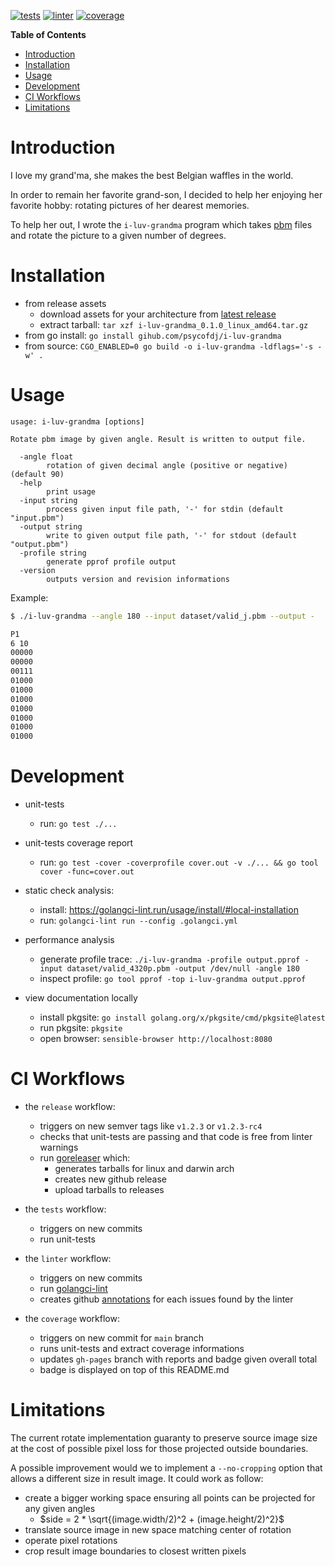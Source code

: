 [![tests](https://github.com/psycofdj/i-luv-grandma/actions/workflows/tests.yml/badge.svg)](https://github.com/psycofdj/i-luv-grandma/actions/workflows/tests.yml) [![linter](https://github.com/psycofdj/i-luv-grandma/actions/workflows/linter.yml/badge.svg)](https://github.com/psycofdj/i-luv-grandma/actions/workflows/linter.yml) [![coverage](https://psycofdj.github.io/i-luv-grandma/coverage-badge.svg)](https://psycofdj.github.io/i-luv-grandma/coverage.txt)

<!-- markdown-toc start - Don't edit this section. Run M-x markdown-toc-refresh-toc -->
**Table of Contents**

- [Introduction](#introduction)
- [Installation](#installation)
- [Usage](#usage)
- [Development](#development)
- [CI Workflows](#ci-workflows)
- [Limitations](#limitations)
<!-- markdown-toc end -->


# Introduction

I love my grand'ma, she makes the best Belgian waffles in the world.

In order to remain her favorite grand-son, I decided to help her enjoying her favorite hobby:
rotating pictures of her dearest memories.

To help her out, I wrote the `i-luv-grandma` program which takes
[pbm](https://en.wikipedia.org/wiki/Netpbm) files and rotate the picture to a given number
of degrees.

# Installation

* from release assets
  * download assets for your architecture from [latest release](https://github.com/psycofdj/i-luv-grandma/releases)
  * extract tarball: `tar xzf i-luv-grandma_0.1.0_linux_amd64.tar.gz`
* from go install: `go install gihub.com/psycofdj/i-luv-grandma`
* from source: `CGO_ENABLED=0 go build -o i-luv-grandma -ldflags='-s -w' .`

# Usage

```
usage: i-luv-grandma [options]

Rotate pbm image by given angle. Result is written to output file.

  -angle float
        rotation of given decimal angle (positive or negative) (default 90)
  -help
        print usage
  -input string
        process given input file path, '-' for stdin (default "input.pbm")
  -output string
        write to given output file path, '-' for stdout (default "output.pbm")
  -profile string
        generate pprof profile output
  -version
        outputs version and revision informations
```

Example:

```sh
$ ./i-luv-grandma --angle 180 --input dataset/valid_j.pbm --output -

P1
6 10
00000
00000
00111
01000
01000
01000
01000
01000
01000
01000
```

# Development

- unit-tests
  - run: `go test ./...`

- unit-tests coverage report
  - run: `go test -cover -coverprofile cover.out -v ./... && go tool cover -func=cover.out`

- static check analysis:
  - install: https://golangci-lint.run/usage/install/#local-installation
  - run: `golangci-lint run --config .golangci.yml`

- performance analysis
  - generate profile trace: `./i-luv-grandma -profile output.pprof -input dataset/valid_4320p.pbm -output /dev/null -angle 180`
  - inspect profile: `go tool pprof -top i-luv-grandma output.pprof`

- view documentation locally
  - install pkgsite: `go install golang.org/x/pkgsite/cmd/pkgsite@latest`
  - run pkgsite: `pkgsite`
  - open browser: `sensible-browser http://localhost:8080`

# CI Workflows

- the `release` workflow:
  - triggers on new semver tags like `v1.2.3` or `v1.2.3-rc4`
  - checks that unit-tests are passing and that code is free from linter warnings
  - run [goreleaser](https://goreleaser.com/) which:
    - generates tarballs for linux and darwin arch
    - creates new github release
    - upload tarballs to releases

- the `tests` workflow:
  - triggers on new commits
  - run unit-tests

- the `linter` workflow:
  - triggers on new commits
  - run [golangci-lint](https://github.com/golangci/golangci-lint)
  - creates github [annotations](https://github.blog/2018-12-14-introducing-check-runs-and-annotations/)
    for each issues found by the linter

- the `coverage` workflow:
  - triggers on new commit for `main` branch
  - runs unit-tests and extract coverage informations
  - updates `gh-pages` branch with reports and badge given overall total
  - badge is displayed on top of this README.md


# Limitations

 The current rotate implementation guaranty to preserve source image size at the cost of
 possible pixel loss for those projected outside boundaries.

 A possible improvement would we to implement a `--no-cropping` option that allows a different
 size in result image. It could work as follow:
 - create a bigger working space ensuring all points can be projected for any given angles
   - $side = 2 * \sqrt{(image.width/2)^2 + (image.height/2)^2}$
 - translate source image in new space matching center of rotation
 - operate pixel rotations
 - crop result image boundaries to closest written pixels
